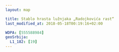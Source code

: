 ```yaml
---
layout: map

title: Stablo hrasta lužnjaka „Radojkovića rast“
last_modified_at: 2018-05-18T00:19:16+02:00

WDPA: [555588984]
geoSrbija:
  L1_182: [19]
---
```

